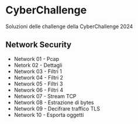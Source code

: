 # CyberChallenge
Soluzioni delle challenge della CyberChallenge 2024

## Network Security

* Network 01 - Pcap
* Netork 02 - Dettagli
* Network 03 - Filtri 1
* Network 04 - Filtri 2
* Network 05 - Filtri 3
* Network 06 - Filtri 4
* Network 07 - Stream TCP
* Network 08 - Estrazione di bytes
* Network 09 - Decifrare traffico TLS
* Network 10 - Esporta oggetti

